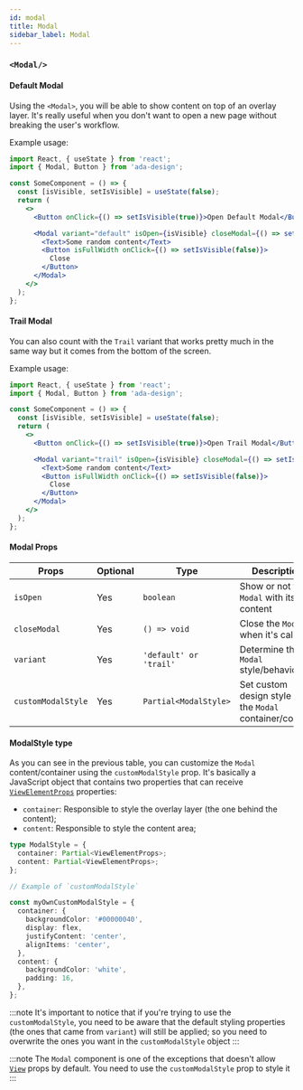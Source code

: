 ```yaml
---
id: modal
title: Modal
sidebar_label: Modal
---
```


### `<Modal/>`

#### Default Modal

Using the `<Modal>`, you will be able to show content on top of an overlay layer. It's really useful when you don't want to open a new page without breaking the user's workflow.

Example usage:

```jsx
import React, { useState } from 'react';
import { Modal, Button } from 'ada-design';

const SomeComponent = () => {
  const [isVisible, setIsVisible] = useState(false);
  return (
    <>
      <Button onClick={() => setIsVisible(true)}>Open Default Modal</Button>

      <Modal variant="default" isOpen={isVisible} closeModal={() => setIsVisible(false)}>
        <Text>Some random content</Text>
        <Button isFullWidth onClick={() => setIsVisible(false)}>
          Close
        </Button>
      </Modal>
    </>
  );
};
```

#### Trail Modal

You can also count with the `Trail` variant that works pretty much in the same way but it comes from the bottom of the screen.

Example usage:

```jsx
import React, { useState } from 'react';
import { Modal, Button } from 'ada-design';

const SomeComponent = () => {
  const [isVisible, setIsVisible] = useState(false);
  return (
    <>
      <Button onClick={() => setIsVisible(true)}>Open Trail Modal</Button>

      <Modal variant="trail" isOpen={isVisible} closeModal={() => setIsVisible(false)}>
        <Text>Some random content</Text>
        <Button isFullWidth onClick={() => setIsVisible(false)}>
          Close
        </Button>
      </Modal>
    </>
  );
};
```

#### Modal Props

| Props              | Optional | Type                   | Description                                              |
| ------------------ | -------- | ---------------------- | -------------------------------------------------------- |
| `isOpen`           | Yes      | `boolean`              | Show or not the `Modal` with its content                 |
| `closeModal`       | Yes      | `() => void`           | Close the `Modal` when it's called                       |
| `variant`          | Yes      | `'default' or 'trail'` | Determine the `Modal` style/behavior                     |
| `customModalStyle` | Yes      | `Partial<ModalStyle>`  | Set custom design style to the `Modal` container/content |

#### ModalStyle type

As you can see in the previous table, you can customize the `Modal` content/container using the `customModalStyle` prop. It's basically a JavaScript object that contains two properties that can receive [`ViewElementProps`](view) properties:

- `container`: Responsible to style the overlay layer (the one behind the content);
- `content`: Responsible to style the content area;

```ts
type ModalStyle = {
  container: Partial<ViewElementProps>;
  content: Partial<ViewElementProps>;
};

// Example of `customModalStyle`

const myOwnCustomModalStyle = {
  container: {
    backgroundColor: '#00000040',
    display: flex,
    justifyContent: 'center',
    alignItems: 'center',
  },
  content: {
    backgroundColor: 'white',
    padding: 16,
  },
};
```

:::note
It's important to notice that if you're trying to use the `customModalStyle`, you need to be aware that the default styling properties (the ones that came from `variant`) will still be applied; so you need to overwrite the ones you want in the `customModalStyle` object
:::

:::note
The `Modal` component is one of the exceptions that doesn't allow [`View`](view) props by default. You need to use the `customModalStyle` prop to style it
:::
